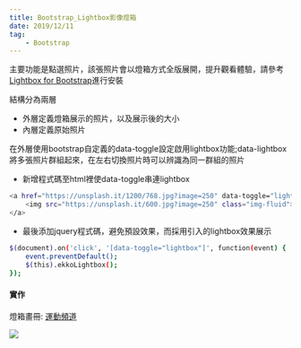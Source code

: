 ```yaml
---
title: Bootstrap_Lightbox影像燈箱
date: 2019/12/11
tag: 
    - Bootstrap
---
```


主要功能是點選照片，該張照片會以燈箱方式全版展開，提升觀看體驗，請參考[Lightbox for Bootstrap](https://ithelp.ithome.com.tw/articles/10193599)進行安裝

結構分為兩層

- 外層定義燈箱展示的照片，以及展示後的大小
- 內層定義原始照片

在外層使用bootstrap自定義的data-toggle設定啟用lightbox功能;data-lightbox將多張照片群組起來，在左右切換照片時可以辨識為同一群組的照片

- 新增程式碼至html裡使data-toggle串連lightbox

``` bash
<a href="https://unsplash.it/1200/768.jpg?image=250" data-toggle="lightbox" data-title="A random title" data-footer="A custom footer text">
    <img src="https://unsplash.it/600.jpg?image=250" class="img-fluid">
</a>
```

- 最後添加jquery程式碼，避免預設效果，而採用引入的lightbox效果展示

``` bash
$(document).on('click', '[data-toggle="lightbox"]', function(event) {
    event.preventDefault();
    $(this).ekkoLightbox();
});
```

#### 實作

燈箱畫冊: [運動頻道](https://vince-chen-hao.github.io/BS_NewsChannel/collection.html)

![](https://i.imgur.com/fg6QT4v.jpg)



